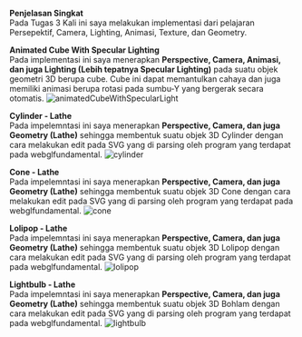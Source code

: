 **Penjelasan Singkat**  
Pada Tugas 3 Kali ini saya melakukan implementasi dari pelajaran Persepektif, Camera, Lighting, Animasi, Texture, dan Geometry.

**Animated Cube With Specular Lighting**  
Pada implementasi ini saya menerapkan **Perspective, Camera, Animasi, dan juga Lighting (Lebih tepatnya Specular Lighting)** pada suatu objek geometri 3D berupa cube. Cube ini dapat memantulkan cahaya dan juga memiliki animasi berupa rotasi pada sumbu-Y yang bergerak secara otomatis.
![animatedCubeWithSpecularLight](https://github.com/user-attachments/assets/c1faabd8-7145-4531-a93d-06ebc9dfeeaf)

**Cylinder - Lathe**  
Pada impelemntasi ini saya menerapkan **Perspective, Camera, dan juga Geometry (Lathe)** sehingga membentuk suatu objek 3D Cylinder dengan cara melakukan edit pada SVG yang di parsing oleh program yang terdapat pada webglfundamental.
![cylinder](https://github.com/user-attachments/assets/82e03c78-3ceb-4b1f-8d05-3edc99ebbec3)

**Cone - Lathe**  
Pada impelemntasi ini saya menerapkan **Perspective, Camera, dan juga Geometry (Lathe)** sehingga membentuk suatu objek 3D Cone dengan cara melakukan edit pada SVG yang di parsing oleh program yang terdapat pada webglfundamental. 
![cone](https://github.com/user-attachments/assets/0a1f1464-b426-4a2c-9508-7367e891aa6c)

**Lolipop - Lathe**  
Pada impelemntasi ini saya menerapkan **Perspective, Camera, dan juga Geometry (Lathe)** sehingga membentuk suatu objek 3D Lolipop dengan cara melakukan edit pada SVG yang di parsing oleh program yang terdapat pada webglfundamental.
![lolipop](https://github.com/user-attachments/assets/d4c329b0-c57e-4925-8c6a-618dec6c649f)

**Lightbulb - Lathe**  
Pada impelemntasi ini saya menerapkan **Perspective, Camera, dan juga Geometry (Lathe)** sehingga membentuk suatu objek 3D Bohlam dengan cara melakukan edit pada SVG yang di parsing oleh program yang terdapat pada webglfundamental.
![lightbulb](https://github.com/user-attachments/assets/71fd1d4d-e146-4cb6-93a5-857e069c49d8)

